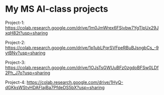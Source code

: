 # My MS AI-class projects

Project-1: https://colab.research.google.com/drive/1m0JmWrex6FSjvbw7YgTlpUx29JxqH82t?usp=sharing

Project-2: https://colab.research.google.com/drive/1p1ubLPqrSVFpeRBuBJsngbCs_-9ytBNv?usp=sharing

Project-3: https://colab.research.google.com/drive/1OJsTsGWUuBFz0zgdoBFSw0LDf2Ph_J7o?usp=sharing

Project-4: https://colab.research.google.com/drive/1HyQ-dGKksWStvHDAFIajBa7PfdeDS5bX?usp=sharing
